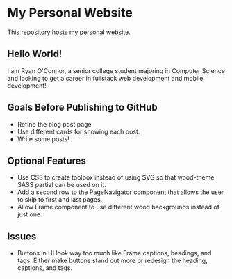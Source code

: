 # My Personal Website
This repository hosts my personal website.

## Hello World!
I am Ryan O'Connor, a senior college student majoring in Computer 
Science and looking to get a career in fullstack web development
and mobile development!

## Goals Before Publishing to GitHub
* Refine the blog post page
* Use different cards for showing each post.
* Write some posts!

## Optional Features
* Use CSS to create toolbox instead of using SVG so that
wood-theme SASS partial can be used on it.
* Add a second row to the PageNavigator component that
allows the user to skip to first and last pages.
* Allow Frame component to use different wood backgrounds instead
of just one.

## Issues
* Buttons in UI look way too much like Frame captions, headings, and tags. Either make buttons stand out more or redesign the
heading, captions, and tags.
